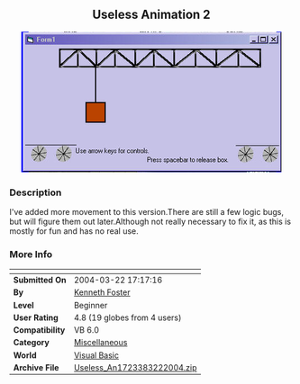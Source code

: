﻿<div align="center">

## Useless Animation 2

<img src="PIC20043221831591647.jpg">
</div>

### Description

I've added more movement to this version.There are still a few logic bugs, but will figure them out later.Although not really necessary to fix it, as this is mostly for fun and has no real use.
 
### More Info
 


<span>             |<span>
---                |---
**Submitted On**   |2004-03-22 17:17:16
**By**             |[Kenneth Foster](https://github.com/Planet-Source-Code/PSCIndex/blob/master/ByAuthor/kenneth-foster.md)
**Level**          |Beginner
**User Rating**    |4.8 (19 globes from 4 users)
**Compatibility**  |VB 6\.0
**Category**       |[Miscellaneous](https://github.com/Planet-Source-Code/PSCIndex/blob/master/ByCategory/miscellaneous__1-1.md)
**World**          |[Visual Basic](https://github.com/Planet-Source-Code/PSCIndex/blob/master/ByWorld/visual-basic.md)
**Archive File**   |[Useless\_An1723383222004\.zip](https://github.com/Planet-Source-Code/kenneth-foster-useless-animation-2__1-52577/archive/master.zip)








